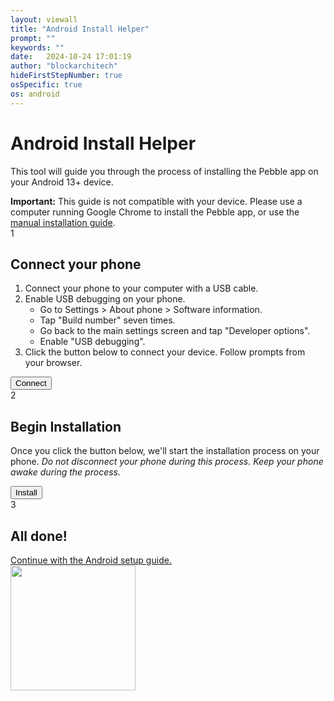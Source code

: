 ```yaml
---
layout: viewall
title: "Android Install Helper"
prompt: ""
keywords: ""
date:   2024-10-24 17:01:19
author: "blockarchitech"
hideFirstStepNumber: true
osSpecific: true
os: android
---
```


# Android Install Helper

This tool will guide you through the process of installing the Pebble app on your Android 13+ device.

<nodesktop>
  <alert>
    <strong>Important:</strong> This guide is not compatible with your device. Please use a computer running Google Chrome to install the Pebble app, or use the <a href="/apk-load-android">manual installation guide</a>.
  </alert>
</nodesktop>
<div class="timeline">
  <div class="step active">
    <div class="step-circle">1</div>
    <div class="step-content">
      <h2>Connect your phone</h2>
      <ol>
        <li>Connect your phone to your computer with a USB cable.</li>
        <li>
          Enable USB debugging on your phone.
          <ul>
            <li>Go to Settings > About phone > Software information.</li>
            <li>Tap "Build number" seven times.</li>
            <li>Go back to the main settings screen and tap "Developer options".</li>
            <li>Enable "USB debugging".</li>
          </ul>
        </li>
        <li>Click the button below to connect your device. Follow prompts from your browser.</li>
      </ol>
      <button class="mt-5 highlight" id="connect">Connect <i class="fas fa-link"></i></button>
    </div>
  </div>
  <div class="line"></div>
  <div class="step upcoming">
    <div class="step-circle">2</div>
    <div class="step-content">
      <h2>Begin Installation</h2>
      <p>Once you click the button below, we'll start the installation process on your phone. <em>Do not disconnect your phone during this process. Keep your phone awake during the process.</em></p>
      <p id="status_text"></p>
      <button class="mt-5 previousstep highlight" id="install"> Install <i class="fas fa-download"></i></button>
    </div>
  </div>
  <div class="line"></div>
  <div class="step upcoming">
    <div class="step-circle">3</div>
    <div class="step-content">
      <h2>All done!</h2>
      <a href="/setup-android">Continue with the Android setup guide.</a><br />
      <img width="200" height="200" style="border:0;" src="{{ site.baseurl }}/images/setup/13.png">
    </div>
  </div>
</div>
<script src="{{ site.baseurl }}/res/js/adb.js"></script>
<script src="{{ site.baseurl }}/res/js/androidInstaller.js"></script>
